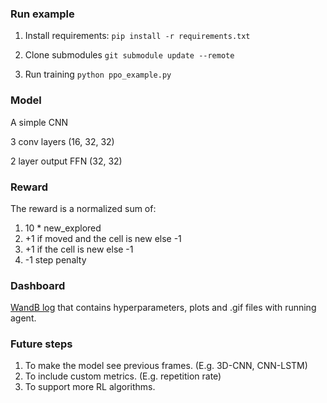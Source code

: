 ### Run example

1. Install requirements:
`pip install -r requirements.txt`

2. Clone submodules
`git submodule update --remote`

3. Run training
`python ppo_example.py`
   
### Model
A simple CNN

3 conv layers (16, 32, 32)

2 layer output FFN (32, 32)
   
### Reward
The reward is a normalized sum of:
1. 10 * new_explored
2. +1 if moved and the cell is new else -1
3. +1 if the cell is new else -1
4. -1 step penalty

### Dashboard

[WandB log](https://wandb.ai/leonov/vac/runs/765rxorj/overview?workspace=user-leonov) that contains hyperparameters, plots and .gif files with running agent.

### Future steps
1. To make the model see previous frames. (E.g. 3D-CNN, CNN-LSTM)
2. To include custom metrics. (E.g. repetition rate)
3. To support more RL algorithms.